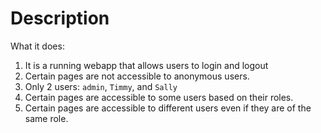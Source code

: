 Description
==========

What it does:
 1. It is a running webapp that allows users to login and logout
 2. Certain pages are not accessible to anonymous users.
 3. Only 2 users: `admin`, `Timmy`, and `Sally`
 4. Certain pages are accessible to some users based on their roles.
 5. Certain pages are accessible to different users even if they are of the same role.



